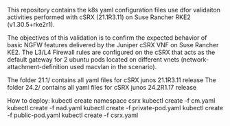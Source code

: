
This repository contains the k8s yaml configuration files use dfor validaiton activities performed with cSRX (21.1R3.11) on Suse Rancher RKE2 (v1.30.5+rke2r1).

The objectives of this validation is to confirm the expected behavior of basic NGFW features delivered by the Juniper cSRX VNF on Suse Rancher KE2.
The L3/L4 Firewall rules are configured on the cSRX that acts as the default gateway for 2 ubuntu pods located on different vnets (network-attachment-definition used macvlan in the scenario).

The folder 21.1/ contains all yaml files for cSRX junos 21.1R3.11 release
The folder 24.2/ contains all yaml files for cSRX junos 24.2R1.17 release

How to deploy:
kubectl create namespace csrx
kubectl create -f cm.yaml
kubectl create -f nad.yaml
kubectl create -f private-pod.yaml
kubectl create -f public-pod.yaml
kubectl create -f csrx.yaml
 
